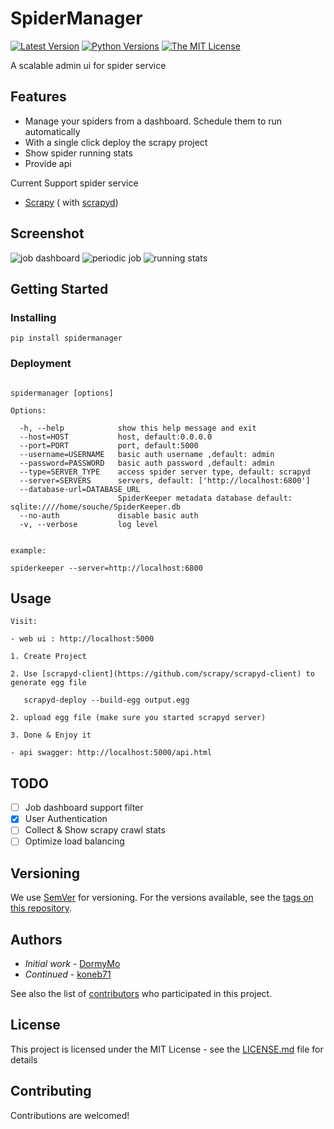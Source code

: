 # SpiderManager

[![Latest Version](http://img.shields.io/pypi/v/SpiderKeeper.svg)](https://pypi.python.org/pypi/SpiderManager)
[![Python Versions](http://img.shields.io/pypi/pyversions/SpiderKeeper.svg)](https://pypi.python.org/pypi/SpiderManager)
[![The MIT License](http://img.shields.io/badge/license-MIT-blue.svg)](https://github.com/koneb71/SpiderManager/blob/master/LICENSE)
   
A scalable admin ui for spider service 

## Features

- Manage your spiders from a dashboard. Schedule them to run automatically
- With a single click deploy the scrapy project
- Show spider running stats
- Provide api


Current Support spider service
- [Scrapy](https://github.com/scrapy/scrapy) ( with [scrapyd](https://github.com/scrapy/scrapyd))

## Screenshot
![job dashboard](https://raw.githubusercontent.com/koneb71/SpiderManager/master/screenshot/screenshot_1.png)
![periodic job](https://raw.githubusercontent.com/koneb71/SpiderManager/master/screenshot/screenshot_2.png)
![running stats](https://raw.githubusercontent.com/koneb71/SpiderManager/master/screenshot/screenshot_3.png)

## Getting Started


### Installing


```
pip install spidermanager
```

### Deployment

``` 

spidermanager [options]

Options:

  -h, --help            show this help message and exit
  --host=HOST           host, default:0.0.0.0
  --port=PORT           port, default:5000
  --username=USERNAME   basic auth username ,default: admin
  --password=PASSWORD   basic auth password ,default: admin
  --type=SERVER_TYPE    access spider server type, default: scrapyd
  --server=SERVERS      servers, default: ['http://localhost:6800']
  --database-url=DATABASE_URL
                        SpiderKeeper metadata database default: sqlite:////home/souche/SpiderKeeper.db
  --no-auth             disable basic auth
  -v, --verbose         log level
  

example:

spiderkeeper --server=http://localhost:6800

```

## Usage

```
Visit: 

- web ui : http://localhost:5000

1. Create Project

2. Use [scrapyd-client](https://github.com/scrapy/scrapyd-client) to generate egg file 

   scrapyd-deploy --build-egg output.egg

2. upload egg file (make sure you started scrapyd server)

3. Done & Enjoy it

- api swagger: http://localhost:5000/api.html

```

## TODO
- [ ] Job dashboard support filter
- [x] User Authentication
- [ ] Collect & Show scrapy crawl stats
- [ ] Optimize load balancing

## Versioning

We use [SemVer](http://semver.org/) for versioning. For the versions available, see the [tags on this repository](https://github.com/koneb71/SpiderKeeper/tags). 

## Authors

- *Initial work* - [DormyMo](https://github.com/DormyMo)
- *Continued* - [koneb71](https://github.com/koneb71)

See also the list of [contributors](https://github.com/koneb71/SpiderManager/contributors) who participated in this project.

## License

This project is licensed under the MIT License - see the [LICENSE.md](LICENSE.md) file for details

## Contributing

Contributions are welcomed!